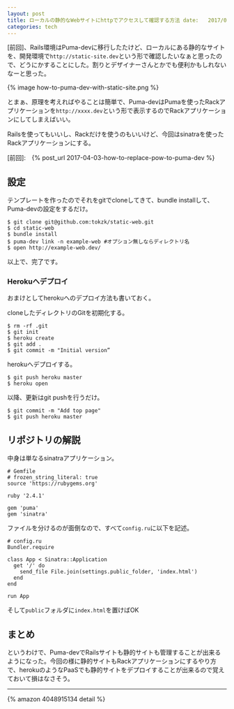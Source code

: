 ```yaml
---
layout: post
title: ローカルの静的なWebサイトにhttpでアクセスして確認する方法 date:   2017/04/04 12:00:00 +0900
categories: tech
---
```


[前回]、Rails環境はPuma-devに移行したたけど、ローカルにある静的なサイトを、開発環境で`http://static-site.dev`という形で確認したいなぁと思ったので、どうにかすることにした。割りとデザイナーさんとかでも便利かもしれないなーと思った。

{% image how-to-puma-dev-with-static-site.png %}


とまぁ、原理を考えればやることは簡単で、Puma-devはPumaを使ったRackアプリケーションを`http://xxxx.dev`という形で表示するのでRackアプリケーションにしてしまえばいい。

Railsを使ってもいいし、Rackだけを使うのもいいけど、今回はsinatraを使ったRackアプリケーションにする。

[前回]:　{% post_url 2017-04-03-how-to-replace-pow-to-puma-dev %}

## 設定

テンプレートを作ったのでそれをgitでcloneしてきて、bundle installして、Puma-devの設定をするだけ。

```
$ git clone git@github.com:tokzk/static-web.git
$ cd static-web
$ bundle install
$ puma-dev link -n example-web #オプション無しならディレクトリ名
$ open http://example-web.dev/
```

以上で、完了です。

### Herokuへデプロイ

おまけとしてherokuへのデプロイ方法も書いておく。

cloneしたディレクトリのGitを初期化する。

```
$ rm -rf .git
$ git init
$ heroku create
$ git add .
$ git commit -m "Initial version”
```

herokuへデプロイする。

```
$ git push heroku master
$ heroku open
```


以降、更新はgit pushを行うだけ。
```
$ git commit -m "Add top page"
$ git push heroku master
```


## リポジトリの解説

中身は単なるsinatraアプリケーション。  


```
# Gemfile
# frozen_string_literal: true
source 'https://rubygems.org'

ruby '2.4.1'

gem 'puma'
gem 'sinatra'
```

ファイルを分けるのが面倒なので、すべて`config.ru`に以下を記述。

```
# config.ru
Bundler.require

class App < Sinatra::Application
  get '/' do
    send_file File.join(settings.public_folder, 'index.html')
  end
end

run App
```

そして`public`フォルダに`index.html`を置けばOK

## まとめ

というわけで、Puma-devでRailsサイトも静的サイトも管理することが出来るようになった。今回の様に静的サイトもRackアプリケーションにするやり方で、herokuのようなPaaSでも静的サイトをデプロイすることが出来るので覚えておいて損はなさそう。

---

{% amazon 4048915134 detail %}